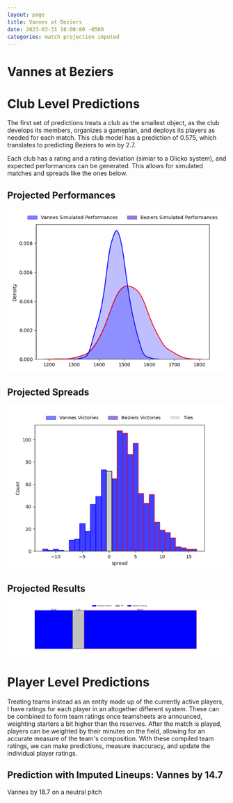```yaml
---  
layout: page  
title: Vannes at Beziers  
date: 2023-03-31 18:00:00 -0500  
categories: match projection imputed  
---
```

# Vannes at Beziers

# Club Level Predictions


The first set of predictions treats a club as the smallest object, as the club develops its members, organizes a gameplan, and deploys its players as needed for each match. This club model has a prediction of 0.575, which translates to predicting Beziers to win by 2.7.

Each club has a rating and a rating deviation (simiar to a Glicko system), and expected performances can be generated. This allows for simulated matches and spreads like the ones below.
## Projected Performances


![Projected Performances](plots/performances_2023-03-31-Beziers-Vannes.png)
## Projected Spreads


![Projected Spreads](plots/spreads_2023-03-31-Beziers-Vannes.png)
## Projected Results


![Projected Results](plots/resultbar_2023-03-31-Beziers-Vannes.png)
# Player Level Predictions


Treating teams instead as an entity made up of the currently active players, I have ratings for each player in an altogether different system. These can be combined to form team ratings once teamsheets are announced, weighting starters a bit higher than the reserves. After the match is played, players can be weighted by their minutes on the field, allowing for an accurate measure of the team's composition. With these compiled team ratings, we can make predictions, measure inaccuracy, and update the individual player ratings.
## Prediction with Imputed Lineups: Vannes by 14.7


Vannes by 18.7 on a neutral pitch

